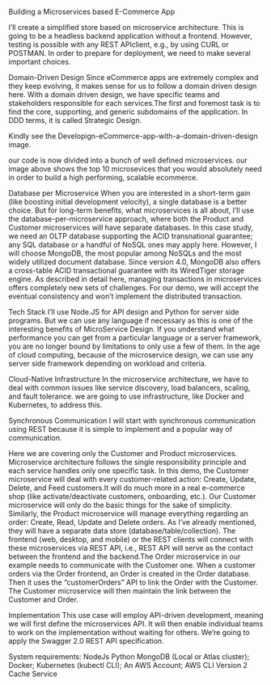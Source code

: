 
Building a Microservices based E-Commerce App

I’ll create a simplified store based on microservice architecture. This is going to be a headless backend application without a frontend. However, testing is possible with any REST APIclient, e.g., by using CURL or POSTMAN. In order to prepare for deployment, we need to make several important choices.

Domain-Driven Design Since eCommerce apps are extremely complex and they keep evolving, it makes sense for us to follow a domain driven design here. With a domain driven design, we have specific teams and stakeholders responsible for each services.The first and foremost task is to find the core, supporting, and generic subdomains of the application. In DDD terms, it is called Strategic Design.

Kindly see the Developign-eCommerce-app-with-a-domain-driven-design image.

our code is now divided into a bunch of well defined microservices. our image above shows the top 10 microsevices that you would absolutely need in order to build a high performing, scalable ecommerce.

Database per Microservice When you are interested in a short-term gain (like boosting initial development velocity), a single database is a better choice. But for long-term benefits, what microservices is all about, I’ll use the database-per-microservice approach, where both the Product and Customer microservices will have separate databases. In this case study, we need an OLTP database supporting the ACID transnational guarantee; any SQL database or a handful of NoSQL ones may apply here. However, I will choose MongoDB, the most popular among NoSQLs and the most widely utilized document database. Since version 4.0, MongoDB also offers a cross-table ACID transactional guarantee with its WiredTiger storage engine. As described in detail here, managing transactions in microservices offers completely new sets of challenges. For our demo, we will accept the eventual consistency and won’t implement the distributed transaction.

Tech Stack I’ll use Node.JS for API design and Python for server side programs. But we can use any language if necessary as this is one of the interesting benefits of MicroService Design. If you understand what performance you can get from a particular language or a server framework, you are no longer bound by limitations to only use a few of them. In the age of cloud computing, because of the microservice design, we can use any server side framework depending on workload and criteria.

Cloud-Native Infrastructure In the microservice architecture, we have to deal with common issues like service discovery, load balancers, scaling, and fault tolerance. we are going to use infrastructure, like Docker and Kubernetes, to address this.

Synchronous Communication I will start with synchronous communication using REST because it is simple to implement and a popular way of communication.

Here we are covering only the Customer and Product microservices. Microservice architecture follows the single responsibility principle and each service handles only one specific task. In this demo, the Customer microservice will deal with every customer-related action: Create, Update, Delete, and Feed customers.It will do much more in a real e-commerce shop (like activate/deactivate customers, onboarding, etc.). Our Customer microservice will only do the basic things for the sake of simplicity. Similarly, the Product microservice will manage everything regarding an order: Create, Read, Update and Delete orders. As I’ve already mentioned, they will have a separate data store (database/table/collection). The frontend (web, desktop, and mobile) or the REST clients will connect with these microservices via REST API, i.e., REST API will serve as the contact between the frontend and the backend.The Order microservice in our example needs to communicate with the Customer one. When a customer orders via the Order frontend, an Order is created in the Order database. Then it uses the “customerOrders” API to link the Order with the Customer. The Customer microservice will then maintain the link between the Customer and Order.

Implementation This use case will employ API-driven development, meaning we will first define the microservices API. It will then enable individual teams to work on the implementation without waiting for others. We’re going to apply the Swagger 2.0 REST API specification.

System requirements: NodeJs Python MongoDB (Local or Atlas cluster); Docker; Kubernetes (kubectl CLI); An AWS Account; AWS CLI Version 2 Cache Service
